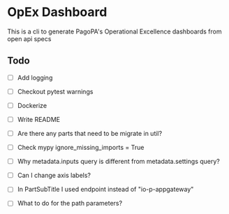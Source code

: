 # OpEx Dashboard

This is a cli to generate PagoPA's Operational Excellence dashboards from open api specs

## Todo

- [ ] Add logging
- [ ] Checkout pytest warnings
- [ ] Dockerize
- [ ] Write README
- [ ] Are there any parts that need to be migrate in util?

- [ ] Check mypy ignore\_missing\_imports = True

- [ ] Why metadata.inputs query is different from metadata.settings query?
- [ ] Can I change axis labels?
- [ ] In PartSubTitle I used endpoint instead of "io-p-appgateway"
- [ ] What to do for the path parameters?
